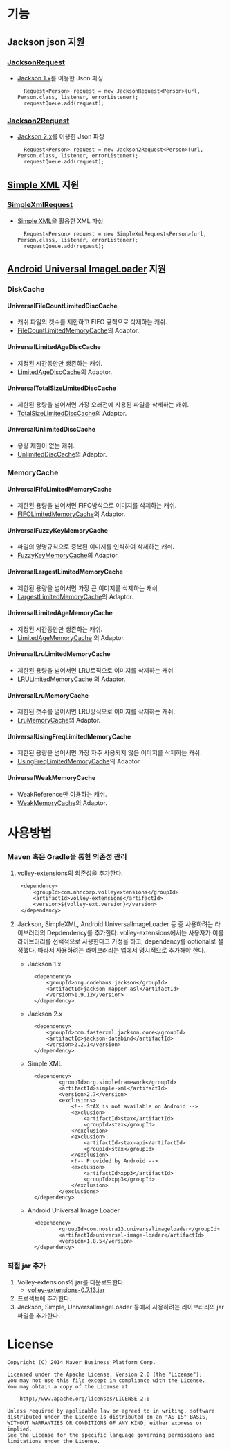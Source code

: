 # 기능
## Jackson json 지원
### [JacksonRequest](code#/VolleyExtensions/src/main/java/com/nhncorp/volleyextensions/request/JacksonRequest.java)
- [Jackson 1.x](http://jackson.codehaus.org/)를 이용한 Json 파싱

		Request<Person> request = new JacksonRequest<Person>(url, Person.class, listener, errorListener);
		requestQueue.add(request);

### [Jackson2Request](code#/VolleyExtensions/src/main/java/com/nhncorp/volleyextensions/request/Jackson2Request.java)
- [Jackson 2.x](http://wiki.fasterxml.com/JacksonHome)를 이용한 Json 파싱

		Request<Person> request = new Jackson2Request<Person>(url, Person.class, listener, errorListener);
		requestQueue.add(request);

## [Simple XML](http://simple.sourceforge.net/) 지원
### [SimpleXmlRequest](code#/VolleyExtensions/src/main/java/com/nhncorp/volleyextensions/request/SimpleXmlRequest.java)
- [Simple XML](http://simple.sourceforge.net/)을 활용한 XML 파싱

		Request<Person> request = new SimpleXmlRequest<Person>(url, Person.class, listener, errorListener);
		requestQueue.add(request);
		
## [Android Universal ImageLoader](https://github.com/nostra13/Android-Universal-Image-Loader) 지원

### DiskCache
#### UniversalFileCountLimitedDiscCache
- 캐쉬 파일의 갯수를 제한하고 FIFO 규칙으로 삭제하는 캐쉬.
- [FileCountLimitedMemoryCache](https://github.com/nostra13/Android-Universal-Image-Loader/blob/master/library/src/com/nostra13/universalimageloader/cache/disc/impl/FileCountLimitedDiscCache.java)의 Adaptor.

#### UniversalLimitedAgeDiscCache
- 지정된 시간동안만 생존하는 캐쉬.
- [LimitedAgeDiscCache](https://github.com/nostra13/Android-Universal-Image-Loader/blob/master/library/src/com/nostra13/universalimageloader/cache/disc/impl/LimitedAgeDiscCache.java)의 Adaptor.

#### UniversalTotalSizeLimitedDiscCache
- 제한된 용량을 넘어서면 가장 오래전에 사용된 파일을 삭제하는 캐쉬.
- [TotalSizeLimitedDiscCache](https://github.com/nostra13/Android-Universal-Image-Loader/blob/master/library/src/com/nostra13/universalimageloader/cache/disc/impl/TotalSizeLimitedDiscCache.java)의 Adaptor.

#### UniversalUnlimitedDiscCache
- 용량 제한이 없는 캐쉬. 
- [UnlimitedDiscCache](https://github.com/nostra13/Android-Universal-Image-Loader/blob/master/library/src/com/nostra13/universalimageloader/cache/disc/impl/UnlimitedDiscCache.java)의 Adaptor.

### MemoryCache

#### UniversalFifoLimitedMemoryCache
- 제한된 용량을 넘어서면 FIFO방식으로 이미지를 삭제하는 캐쉬.
- [FIFOLimitedMemoryCache](https://github.com/nostra13/Android-Universal-Image-Loader/blob/master/library/src/com/nostra13/universalimageloader/cache/memory/impl/FIFOLimitedMemoryCache.java)의 Adaptor.

#### UniversalFuzzyKeyMemoryCache
- 파일의 명명규칙으로 중복된 이미지를 인식하여 삭제하는 캐쉬.
- [FuzzyKeyMemoryCache](https://github.com/nostra13/Android-Universal-Image-Loader/blob/master/library/src/com/nostra13/universalimageloader/cache/memory/impl/FuzzyKeyMemoryCache.java)의 Adaptor.

#### UniversalLargestLimitedMemoryCache
- 제한된 용량을 넘어서면 가장 큰 이미지를 삭제하는 캐쉬.
- [LargestLimitedMemoryCache](https://github.com/nostra13/Android-Universal-Image-Loader/blob/master/library/src/com/nostra13/universalimageloader/cache/memory/impl/LargestLimitedMemoryCache.java)의 Adaptor.

#### UniversalLimitedAgeMemoryCache
- 지정된 시간동안만 생존하는 캐쉬.
- [LimitedAgeMemoryCache](https://github.com/nostra13/Android-Universal-Image-Loader/blob/master/library/src/com/nostra13/universalimageloader/cache/memory/impl/LimitedAgeMemoryCache.java) 의 Adaptor.

#### UniversalLruLimitedMemoryCache
- 제한된 용량을 넘어서면 LRU로직으로 이미지를 삭제하는 캐쉬
- [LRULimitedMemoryCache](https://github.com/nostra13/Android-Universal-Image-Loader/blob/master/library/src/com/nostra13/universalimageloader/cache/memory/impl/LRULimitedMemoryCache.java) 의 Adaptor.

#### UniversalLruMemoryCache
- 제한된 갯수를 넘어서면 LRU방식으로 이미지를 삭제하는 캐쉬.
- [LruMemoryCache](https://github.com/nostra13/Android-Universal-Image-Loader/blob/master/library/src/com/nostra13/universalimageloader/cache/memory/impl/LruMemoryCache.java)의 Adaptor.

#### UniversalUsingFreqLimitedMemoryCache
- 제한된 용량을 넘어서면 가장 자주 사용되지 않은 이미지를 삭제하는 캐쉬.
- [UsingFreqLimitedMemoryCache](https://github.com/nostra13/Android-Universal-Image-Loader/blob/master/library/src/com/nostra13/universalimageloader/cache/memory/impl/UsingFreqLimitedMemoryCache.java)의 Adaptor

#### UniversalWeakMemoryCache
- WeakReference만 이용하는 캐쉬.
- [WeakMemoryCache](https://github.com/nostra13/Android-Universal-Image-Loader/blob/master/library/src/com/nostra13/universalimageloader/cache/memory/impl/WeakMemoryCache.java)의 Adaptor.

# 사용방법
### Maven 혹은 Gradle을 통한 의존성 관리
1. volley-extensions의 외존성을 추가한다.

		<dependency>
			<groupId>com.nhncorp.volleyextensions</groupId>
			<artifactId>volley-extensions</artifactId>
			<version>${volley-ext.version}</version>
		</dependency>
		
2. Jackson, SimpleXML, Android UniversalImageLoader 등 중 사용하려는 라이브러리의 Depdendency를 추가한다.  volley-extensions에서는 사용자가 이를 라이브러리를 선택적으로 사용한다고 가정을 하고, dependency를 optional로 설정했다. 따라서 사용하려는 라이브러리는 앱에서 명시적으로 추가해야 한다.

	- Jackson 1.x
	
			<dependency>
				<groupId>org.codehaus.jackson</groupId>
				<artifactId>jackson-mapper-asl</artifactId>
				<version>1.9.12</version>
			</dependency>
	- Jackson 2.x
	
			<dependency>
				<groupId>com.fasterxml.jackson.core</groupId>
				<artifactId>jackson-databind</artifactId>
				<version>2.2.1</version>
			</dependency>
	- Simple XML
	
			<dependency>
					<groupId>org.simpleframework</groupId>
					<artifactId>simple-xml</artifactId>
					<version>2.7</version>
					<exclusions>
						<!-- StAX is not available on Android -->
						<exclusion>
							<artifactId>stax</artifactId>
							<groupId>stax</groupId>
						</exclusion>
						<exclusion>
							<artifactId>stax-api</artifactId>
							<groupId>stax</groupId>
						</exclusion>
						<!-- Provided by Android -->
						<exclusion>
							<artifactId>xpp3</artifactId>
							<groupId>xpp3</groupId>
						</exclusion>
					</exclusions>
			</dependency>
	- Android Universal Image Loader
	
			<dependency>
					<groupId>com.nostra13.universalimageloader</groupId>
					<artifactId>universal-image-loader</artifactId>
					<version>1.8.5</version>
			</dependency>


### 직접 jar 추가
1. Volley-extensions의 jar를 다운로드한다. 
	- [volley-extensions-0.7.13.jar](http://hive.nhncorp.com/weblab/volley-extensions/rawcode/Download/com/nhncorp/volleyextensions/volley-extensions/0.7.13/volley-extensions-0.7.13.jar)
2. 프로젝트에 추가한다.
3. Jackson, Simple, UniversalImageLoader 등에서 사용하려는 라이브러리의 jar파일을 추가한다.

# License

	Copyright (C) 2014 Naver Business Platform Corp.
 	
	Licensed under the Apache License, Version 2.0 (the "License");
	you may not use this file except in compliance with the License.
	You may obtain a copy of the License at

		http://www.apache.org/licenses/LICENSE-2.0

	Unless required by applicable law or agreed to in writing, software
	distributed under the License is distributed on an "AS IS" BASIS,
	WITHOUT WARRANTIES OR CONDITIONS OF ANY KIND, either express or implied.
	See the License for the specific language governing permissions and
	limitations under the License.